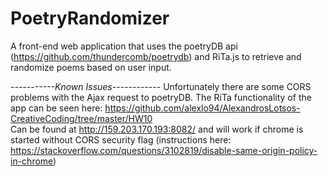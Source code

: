 # PoetryRandomizer
A front-end web application that uses the poetryDB api (https://github.com/thundercomb/poetrydb) and RiTa.js to retrieve and randomize poems based on user input.

*-----------Known Issues------------*
Unfortunately there are some CORS problems with the Ajax request to poetryDB. The RiTa functionality of the app can be seen here:
https://github.com/alexlo94/AlexandrosLotsos-CreativeCoding/tree/master/HW10
<br>
Can be found at http://159.203.170.193:8082/ and will work if chrome is started without CORS security flag (instructions here: https://stackoverflow.com/questions/3102819/disable-same-origin-policy-in-chrome)
